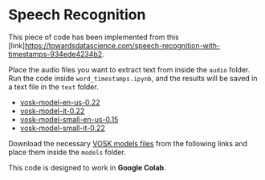 # Speech Recognition

This piece of code has been implemented from this [link]<https://towardsdatascience.com/speech-recognition-with-timestamps-934ede4234b2>.

Place the audio files you want to extract text from inside the `audio` folder. Run the code inside `word_timestamps.ipynb`, and the results will be saved in a text file in the `text` folder.
- [vosk-model-en-us-0.22](https://alphacephei.com/vosk/models/vosk-model-en-us-0.22.zip)
- [vosk-model-it-0.22](https://alphacephei.com/vosk/models/vosk-model-it-0.22.zip)
- [vosk-model-small-en-us-0.15](https://alphacephei.com/vosk/models/vosk-model-small-en-us-0.15.zip)
- [vosk-model-small-it-0.22](https://alphacephei.com/vosk/models/vosk-model-small-it-0.22.zip)

Download the necessary [VOSK models files](https://alphacephei.com/vosk/models) from the following links and place them inside the `models` folder.

This code is designed to work in **Google Colab**.

